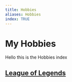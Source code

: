 ```yaml
---
title: Hobbies
aliases: Hobbies
index: TRUE
---
```

# My Hobbies

Hello this is the Hobbies index

## [League of Legends](hobbies/league-of-legends/index.md)

